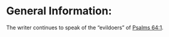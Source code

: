# General Information:

The writer continues to speak of the “evildoers” of [Psalms 64:1](../064/001.md).
